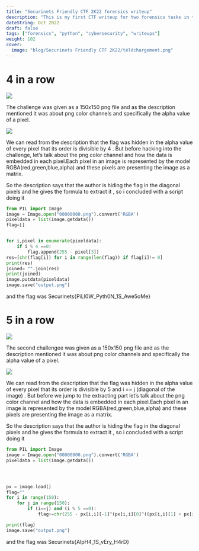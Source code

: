 ```yaml
---
title: "Securinets Friendly CTF 2K22 forensics writeup"
description: "This is my first CTF writeup for two forensics tasks in the Securinets Friendly CTF which was held online from the 30th of September 2022 to the 4th of October, how you like it ."
dateString: Oct 2022
draft: false
tags: ["forensics", "python", "cybersecurity", "writeups"]
weight: 102
cover:
  image: "blog/Securinets Friendly CTF 2K22/téléchargement.png"
---
```


# 4 in a row

![](https://miro.medium.com/v2/resize:fit:720/format:webp/1*7vuY2sZl8Hjqb4fTVpxiGA.png)

The challenge was given as a 150x150 png file and as the description mentioned it was about png color channels and specifically the alpha value of a pixel.

![](https://miro.medium.com/v2/resize:fit:302/format:webp/1*ssQVJYvTf-gig6y0knbCEQ.png)

We can read from the description that the flag was hidden in the alpha value of every pixel that its order is divisible by 4 . But before hacking into the challenge, let’s talk about the png color channel and how the data is embedded in each pixel.Each pixel in an image is represented by the model RGBA(red,green,blue,alpha) and these pixels are presenting the image as a matrix.

So the description says that the author is hiding the flag in the diagonal pixels and he gives the formula to extract it , so i concluded with a script doing it

```python
from PIL import Image
image = Image.open("00000000.png").convert('RGBA')
pixeldata = list(image.getdata())
flag=[]


for i,pixel in enumerate(pixeldata):
    if i % 4 ==0:
        flag.append(255 - pixel[3])
res=[chr(flag[i]) for i in range(len(flag)) if flag[i]!= 0]
print(res)
joined= "".join(res)
print(joined)
image.putdata(pixeldata)
image.save("output.png")

```

and the flag was Securinets{PiLl0W_Pyth0N_1S_Awe5oMe}

# 5 in a row

![](https://miro.medium.com/v2/resize:fit:720/format:webp/1*xyEp9a9bkLcQFylZGVhUNg.png)

The second challengee was given as a 150x150 png file and as the description mentioned it was about png color channels and specifically the alpha value of a pixel.

![](https://miro.medium.com/v2/resize:fit:302/format:webp/1*ssQVJYvTf-gig6y0knbCEQ.png)

We can read from the description that the flag was hidden in the alpha value of every pixel that its order is divisible by 5 and i == j (diagonal of the image) . But before we jump to the extracting part let’s talk about the png color channel and how the data is embedded in each pixel.Each pixel in an image is represented by the model RGBA(red,green,blue,alpha) and these pixels are presenting the image as a matrix.

So the description says that the author is hiding the flag in the diagonal pixels and he gives the formula to extract it , so i concluded with a script doing it

```python
from PIL import Image
image = Image.open("00000000.png").convert('RGBA')
pixeldata = list(image.getdata())




px = image.load()
flag=""
for i in range(150):
    for j in range(150):
        if (i==j) and (i % 5 ==0):
            flag+=chr(255 - px[i,i][-1]^(px[i,i][0]^((px[i,i][1] + px[i,i][2])%3)))

print(flag)
image.save("output.png")
```

and the flag was Securinets{AlpH4_1S_vEry_H4rD}
